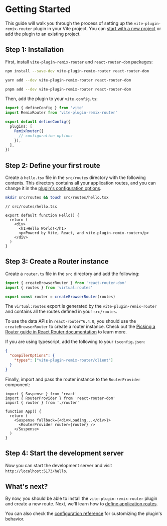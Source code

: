# Getting Started

This guide will walk you through the process of setting up the
`vite-plugin-remix-router` plugin in your Vite project. You can
[start with a new project](https://vitejs.dev/guide/#scaffolding-your-first-vite-project)
or add the plugin to an existing project.

## Step 1: Installation

First, install `vite-plugin-remix-router` and `react-router-dom` packages:

```bash
npm install --save-dev vite-plugin-remix-router react-router-dom
```

```bash
yarn add --dev vite-plugin-remix-router react-router-dom
```

```bash
pnpm add --dev vite-plugin-remix-router react-router-dom
```

Then, add the plugin to your `vite.config.ts`:

```ts
import { defineConfig } from 'vite'
import RemixRouter from 'vite-plugin-remix-router'

export default defineConfig({
  plugins: [
    RemixRouter({
      // configuration options
    }),
  ],
})
```

## Step 2: Define your first route

Create a `hello.tsx` file in the `src/routes` directory with the following
contents. This directory contains all your application routes, and you can
change it in the [plugin's configuration options](/config/reference).

```bash
mkdir src/routes && touch src/routes/hello.tsx
```

```tsx
// src/routes/hello.tsx

export default function Hello() {
  return (
    <div>
      <h1>Hello World!</h1>
      <p>Powerd by Vite, React, and vite-plugin-remix-router</p>
    </div>
  )
}
```

## Step 3: Create a Router instance

Create a `router.ts` file in the `src` directory and add the following:

```ts
import { createBrowserRouter } from 'react-router-dom'
import { routes } from 'virtual:routes'

export const router = createBrowserRouter(routes)
```

The `virtual:routes` export is generated by the `vite-plugin-remix-router` and
contains all the routes defined in your `src/routes`.

To use the data APIs in `react-router^6.4.0`, you should use the
`createBrowserRouter` to create a router instance. Check out the
[Picking a Router guide in React Router documentation](https://reactrouter.com/en/main/routers/picking-a-router)
to learn more.

If you are using typescript, add the following to your `tsconfig.json`:

```json
{
  "compilerOptions": {
    "types": ["vite-plugin-remix-router/client"]
  }
}
```

Finally, import and pass the router instance to the `RouterProvider` component:

```tsx
import { Suspense } from 'react'
import { RouterProvider } from 'react-router-dom'
import { router } from './router'

function App() {
  return (
    <Suspense fallback={<div>Loading...</div>}>
      <RouterProvider router={router} />
    </Suspense>
  )
}
```

## Step 4: Start the development server

Now you can start the development server and visit
`http://localhost:5173/hello`.

## What's next?

By now, you should be able to install the `vite-plugin-remix-router` plugin and
create a new route. Next, we'll learn how to
[define application routes](/guides/defining-routes).

You can also check the [configuration reference](/config/reference) for
customizing the plugin's behavior.
